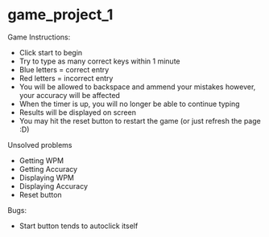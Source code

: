 # game_project_1



Game Instructions:

- Click start to begin
- Try to type as many correct keys within 1 minute
- Blue letters = correct entry
- Red letters = incorrect entry
- You will be allowed to backspace and ammend your mistakes however, your accuracy will be affected
- When the timer is up, you will no longer be able to continue typing
- Results will be displayed on screen
- You may hit the reset button to restart the game (or just refresh the page :D)


Unsolved problems

- Getting WPM
- Getting Accuracy
- Displaying  WPM
- Displaying Accuracy
- Reset button


Bugs:

- Start button tends to autoclick itself



